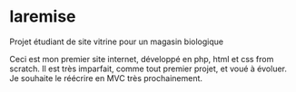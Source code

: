 # laremise
Projet étudiant de site vitrine pour un magasin biologique


Ceci est mon premier site internet, développé en php, html et css from scratch. Il est très imparfait, comme tout premier projet, et voué à évoluer.
Je souhaite le réécrire en MVC très prochainement.

